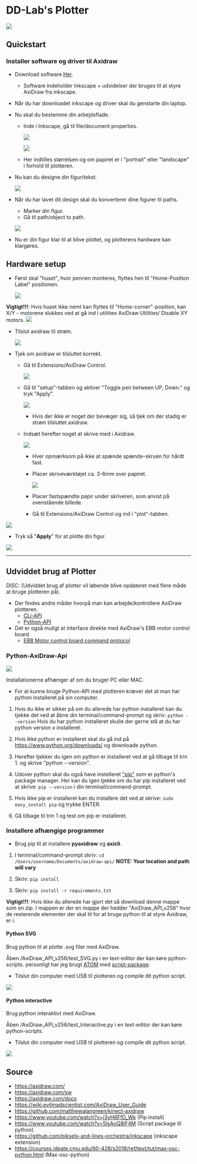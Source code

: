 # DD-Lab's Plotter 

![](https://wonderfulengineering.com/wp-content/uploads/2016/12/AxiDraw-pen-plotter-1.jpg)

## Quickstart

### Installer software og driver til Axidraw

- Download software [Her](axidraw.com/sw).

  - Software indeholder Inkscape + udvidelser der bruges til at styre AxiDraw fra inkscape.

- Når du har downloadet inkscape og driver skal du genstarte din laptop.

- Nu skal du bestemme din arbejdsflade.

  - Inde i Inkscape, gå til file/document properties.

    ![](./media/document-properties-location.png)

    ![](./media/document-properties.png)

  - Her indtilles størrelsen og om papiret er i "portrait" eller "landscape" i forhold til plotteren.

- Nu kan du designe din figur/tekst.

  ![](./media/figur.png)

- Når du har lavet dit design skal du konverterer dine figurer til paths.

  - Marker din figur.
  - Gå til path/object to path.

  ![](./media/path-object-to-path.png)

- Nu er din figur klar til at blive plottet, og plotterens hardware kan klargøres.

## Hardware setup

- Først skal "huset", hvor pennen monteres, flyttes hen til "Home-Position Label" positionen.

  ![](./media/Home-position.png)

**Vigtigt!!!**: Hvis huset ikke nemt kan flyttes til "Home-corner"-position, kan X/Y - motorene slukkes ved at gå ind i utilities AxiDraw Utilities/ Disable XY motors.
![](./media/disableXYMotorsPath.png)

- Tilslut axidraw til strøm.

  ![](./media/Strøm-tilslutning.png)

- Tjek om axidraw er tilsluttet korrekt.

  - Gå til Extensions/AxiDraw Control.

    ![](./media/Axidraw-control.png)

  - Gå til "setup"-tabben og aktiver "Toggle pen between UP, Down." og tryk "Apply".

    ![](./media/Axidraw-setup.png)

    - Hvis der ikke er noget der bevæger sig, så tjek om der stadig er strøm tilsluttet axidraw.

  - Indsæt herefter noget at skrive med i Axidraw.

    ![](./media/Skriver.png)

    - Hver opmærksom på ikke at spænde spænde-skruen for hårdt fast.

    - Placer skriveværktøjet ca. 3-6mm over papiret.

      ![](./media/Skriver-position.png)

    - Placer fastspændte papir under skriveren, som anvist på ovenstående billede.

    - Gå til Extensions/AxiDraw Control og ind i "plot"-tabben.

![](./media/execute-plotter.png)

- Tryk så "**Apply**" for at plotte din figur.

![](https://66.media.tumblr.com/60232d71125a997ae2ee0ddae7a0ebbb/tumblr_ohgur2otdY1qav3uso3_r1_1280.gifv)

___________

## Udviddet brug af Plotter

DISC: (Udviddet brug af plotter vil løbende blive opdateret med flere måde at bruge plotteren på).

- Der findes andre måder hvorpå man kan arbejde/kontrollere AxiDraw plotteren.
  - [CLi-API ](https://axidraw.com/doc/cli_api)
  - [Python-API](https://axidraw.com/doc/py_api)
- Det er også muligt at interface direkte med AxiDraw's EBB motor control board.
  - [EBB Motor control board command protocol](http://evil-mad.github.io/EggBot/ebb.html)

### Python-AxiDraw-Api

![](https://www.python.org/static/community_logos/python-logo-master-v3-TM.png)

Installationerne afhænger af om du bruger PC eller MAC.

- For at kunne bruge Python-API med plotteren kræver det at man har python installeret på sin computer.

1. Hvis du ikke er sikker på om du allerede har python installeret kan du tjekke det ved at åbne din terminal/command-prompt og skriv:
   `python --version`
   Hvis du har python installeret skulle der gerne stå at du har python version x installeret.
2. Hvis ikke python er installeret skal du gå ind på https://www.python.org/downloads/ og downloade python.
3. Herefter tjekker du igen om python er installeret ved at gå tilbage til trin 1. og skrive "python --version".

4. Udover python skal du også have instelleret ["pip"](https://pip.pypa.io/en/stable/installing/) som er python's package manager. Her kan du igen tjekke om du har pip installeret ved at skrive: `pip --version` i din terminal/command-prompt.
5. Hvis ikke pip er installeret kan du installere det ved at skrive:
   `sudo easy_install pip` og trykke ENTER.
6. Gå tilbage til trin 1 og test om pip er installeret.

### Installere afhængige programmer

- Brug pip til at installere **pyaxidraw** og **axicli**.

1. I terminal/command-prompt skriv:
   `cd /Users/username/Documents/axidraw-api/` **NOTE: Your location and path will vary**

2. Skriv: `pip install`

3. Skriv: `pip install -r requirements.txt`

**Vigtigt!!!**: Hvis ikke du allerede har gjort det så download denne mappe som en zip. I mappen er der en mappe der hedder "AxiDraw_API_v256" hvor de resterende elementer der skal til for at bruge python til at styre Axidraw, er i.

#### Python SVG

Brug python til at plotte .svg filer med AxiDraw.

Åben /AxiDraw_API_v256/test_SVG.py i en text-editor der kan køre python-scripts.
personligt har jeg brugt [ATOM](https://atom.io/) med [script-package](https://atom.io/packages/script).

- Tilslut din computer med USB til plotteren og compile dit python script.

![](https://thumbs.gfycat.com/DistantReasonableDikkops-size_restricted.gif)

#### Python interactive

Brug python interaktivt med AxiDraw.

Åben /AxiDraw_API_v256/test_Interactive.py i en text-editor der kan køre python-scripts.

- Tilslut din computer med USB til plotteren og compile dit python script.

![](https://media2.giphy.com/media/ZfOEduyZdXEPK/giphy.gif)

## Source

- https://axidraw.com/
- https://axidraw.com/sw
- https://axidraw.com/docs
- https://wiki.evilmadscientist.com/AxiDraw_User_Guide
- https://github.com/matthewalangreen/kinect-axidraw
- https://www.youtube.com/watch?v=j3yH6FfD_Wk (Pip install)
- https://www.youtube.com/watch?v=5lsAoQ8lF4M (Script package til python)
- https://github.com/piksels-and-lines-orchestra/inkscape (inkscape extension)
- https://courses.ideate.cmu.edu/60-428/s2018/ref/text/tut/max-osc-python.html (Max-osc-python)
